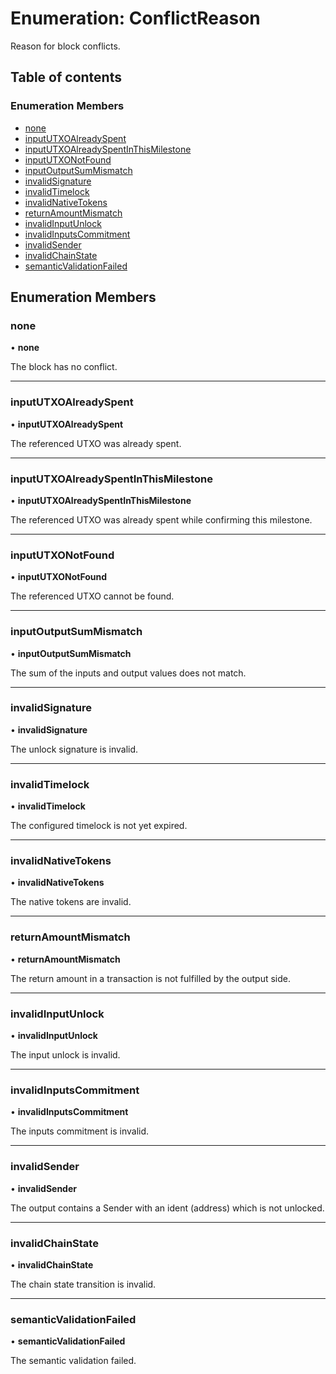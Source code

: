 # Enumeration: ConflictReason

Reason for block conflicts.

## Table of contents

### Enumeration Members

- [none](ConflictReason.md#none)
- [inputUTXOAlreadySpent](ConflictReason.md#inpututxoalreadyspent)
- [inputUTXOAlreadySpentInThisMilestone](ConflictReason.md#inpututxoalreadyspentinthismilestone)
- [inputUTXONotFound](ConflictReason.md#inpututxonotfound)
- [inputOutputSumMismatch](ConflictReason.md#inputoutputsummismatch)
- [invalidSignature](ConflictReason.md#invalidsignature)
- [invalidTimelock](ConflictReason.md#invalidtimelock)
- [invalidNativeTokens](ConflictReason.md#invalidnativetokens)
- [returnAmountMismatch](ConflictReason.md#returnamountmismatch)
- [invalidInputUnlock](ConflictReason.md#invalidinputunlock)
- [invalidInputsCommitment](ConflictReason.md#invalidinputscommitment)
- [invalidSender](ConflictReason.md#invalidsender)
- [invalidChainState](ConflictReason.md#invalidchainstate)
- [semanticValidationFailed](ConflictReason.md#semanticvalidationfailed)

## Enumeration Members

### none

• **none**

The block has no conflict.

___

### inputUTXOAlreadySpent

• **inputUTXOAlreadySpent**

The referenced UTXO was already spent.

___

### inputUTXOAlreadySpentInThisMilestone

• **inputUTXOAlreadySpentInThisMilestone**

The referenced UTXO was already spent while confirming this milestone.

___

### inputUTXONotFound

• **inputUTXONotFound**

The referenced UTXO cannot be found.

___

### inputOutputSumMismatch

• **inputOutputSumMismatch**

The sum of the inputs and output values does not match.

___

### invalidSignature

• **invalidSignature**

The unlock signature is invalid.

___

### invalidTimelock

• **invalidTimelock**

The configured timelock is not yet expired.

___

### invalidNativeTokens

• **invalidNativeTokens**

The native tokens are invalid.

___

### returnAmountMismatch

• **returnAmountMismatch**

The return amount in a transaction is not fulfilled by the output side.

___

### invalidInputUnlock

• **invalidInputUnlock**

The input unlock is invalid.

___

### invalidInputsCommitment

• **invalidInputsCommitment**

The inputs commitment is invalid.

___

### invalidSender

• **invalidSender**

The output contains a Sender with an ident (address) which is not unlocked.

___

### invalidChainState

• **invalidChainState**

The chain state transition is invalid.

___

### semanticValidationFailed

• **semanticValidationFailed**

The semantic validation failed.
